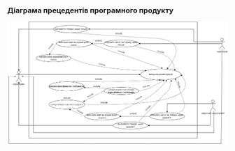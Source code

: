 ### Діаграма прецедентів програмного продукту

![UseCaseDiagram](/1-SoftwareRequirements/1.3-SoftwareUserRequirements/1.3.3-UseCaseDiagram/Diagram_Miroshnichenko_ai214.jpg)
